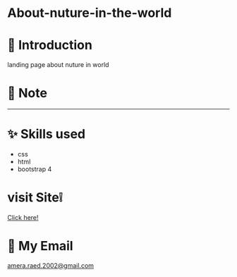 # About-nuture-in-the-world
# 🔖 Introduction
landing page about nuture in world
#	📜  Note
**  **
# ✨ Skills used
- css
- html
- bootstrap 4
# visit Site❕
[Click here!](https://ameraraed.github.io/Amera_Form/)
#	📧  My Email
amera.raed.2002@gmail.com




